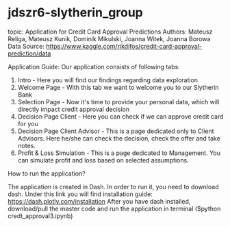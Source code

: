 # jdszr6-slytherin_group

topic:  Application for Credit Card Approval Predictions 
Authors: Mateusz Religa, Mateusz Kunik, Dominik Mikulski, Joanna Witek, Joanna Borowa
Data Source: https://www.kaggle.com/rikdifos/credit-card-approval-prediction/data

Application Guide:
Our application consists of following tabs:

1) Intro - Here you will find our findings regarding data exploration
2) Welcome Page - With this tab we want to welcome you to our Slytherin Bank
3) Selection Page - Now it's time to provide your personal data, which will directly impact credit approval decision
4) Decision Page Client - Here you can check if we can approve credit card for you
5) Decision Page Client Advisor - This is a page dedicated only to  Client Advisors. Here he/she can check the decision, check the offer and take notes.
6) Profit & Loss Simulation - This is a page dedicated to Management. You can simulate profit and loss based on selected assumptions.

How to run the application?

The application is created in Dash. In order to run it, you need to download dash. Under this link you will find installation guide:
https://dash.plotly.com/installation
After you have dash installed, download/pull the master code and run the application in terminal ($python credt_approval3.ipynb)



